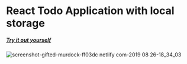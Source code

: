 # React Todo Application with local storage
##### [Try it out yourself](https://todoapp-vidomarkas.netlify.com/)



![screenshot-gifted-murdock-ff03dc netlify com-2019 08 26-18_34_03](https://user-images.githubusercontent.com/37672494/63710094-3bdf8300-c830-11e9-8489-3672c3ae5147.png)
